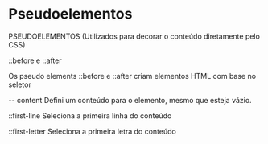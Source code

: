 # Pseudoelementos 

PSEUDOELEMENTOS (Utilizados para decorar o conteúdo diretamente pelo CSS)

  ::before e ::after

  Os pseudo elements ::before e ::after criam elementos HTML com base no seletor

  -- content 
  Defini um conteúdo para o elemento, mesmo que esteja vázio.


  ::first-line
  Seleciona a primeira linha do conteúdo

  ::first-letter
  Seleciona a primeira letra do conteúdo
